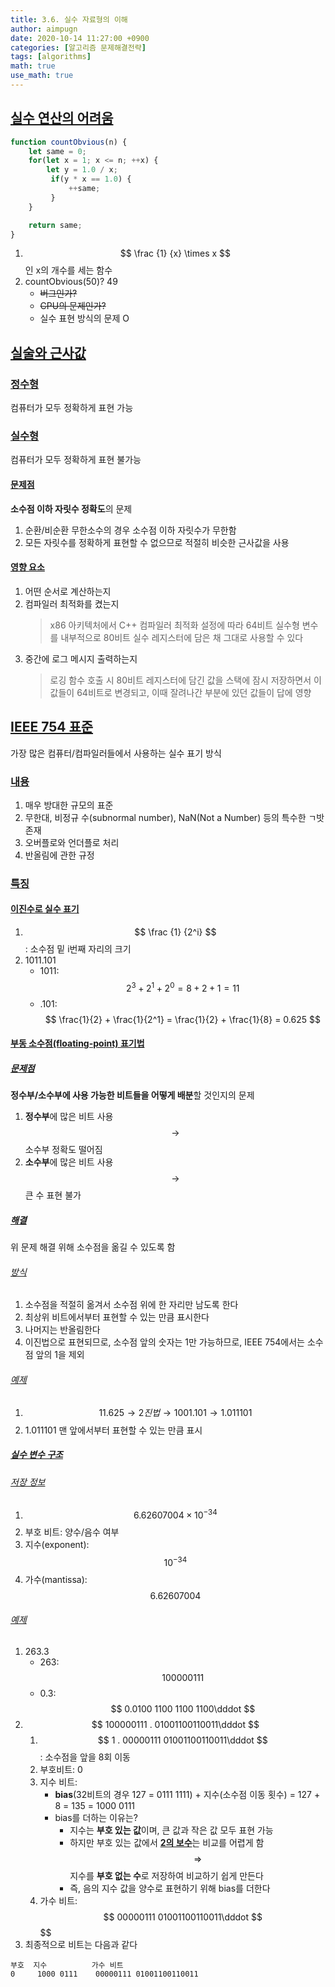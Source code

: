 ```yaml
---
title: 3.6. 실수 자료형의 이해
author: aimpugn
date: 2020-10-14 11:27:00 +0900
categories: [알고리즘 문제해결전략]
tags: [algorithms]
math: true
use_math: true
---
```

## [실수 연산의 어려움](#3.6.1)
```javascript 1.8
function countObvious(n) {
    let same = 0;
    for(let x = 1; x <= n; ++x) {
        let y = 1.0 / x;
         if(y * x == 1.0) {
             ++same;
         }
    }

    return same;
}
```
1. $$ \frac {1} {x} \times x $$인 x의 개수를 세는 함수
2. countObvious(50)? 49
    - ~~버그인가?~~
    - ~~CPU의 문제인가?~~
    - 실수 표현 방식의 문제 O 
## [실술와 근사값](#3.6.2)

### [정수형](#3.6.2.1)
컴퓨터가 모두 정확하게 표현 가능

### [실수형](#3.6.2.2)
컴퓨터가 모두 정확하게 표현 불가능

#### [문제점](#3.6.2.2.1)
**소수점 이하 자릿수 정확도**의 문제
1. 순환/비순환 무한소수의 경우 소수점 이하 자릿수가 무한함
2. 모든 자릿수를 정확하게 표현할 수 없으므로 적절히 비슷한 근사값을 사용

#### [영향 요소](#3.6.2.2.2)
1. 어떤 순서로 계산하는지
2. 컴파일러 최적화를 켰는지
    > x86 아키텍처에서 C++ 컴파일러 최적화 설정에 따라 64비트 실수형 변수를 내부적으로 80비트 실수 레지스터에 담은 채 그대로 사용할 수 있다 
3. 중간에 로그 메시지 출력하는지
    > 로깅 함수 호출 시 80비트 레지스터에 담긴 값을 스택에 잠시 저장하면서 이 값들이 64비트로 변경되고, 이때 잘려나간 부분에 있던 값들이 답에 영향

## [IEEE 754 표준](#3.6.3)
가장 많은 컴퓨터/컴파일러들에서 사용하는 실수 표기 방식

### [내용](#3.6.3.1)
1. 매우 방대한 규모의 표준
2. 무한대, 비정규 수(subnormal number), NaN(Not a Number) 등의 특수한 ㄱ밧 존재
3. 오버플로와 언더플로 처리
4. 반올림에 관한 규정

### [특징](#3.6.3.2)

#### [이진수로 실수 표기](#3.6.3.2.1)
1. $$ \frac {1} {2^i} $$: 소수점 밑 i번째 자리의 크기
2. 1011.101
    - 1011: $$ 2^3 + 2^1 + 2^0 = 8 + 2 + 1 = 11 $$
    - .101: $$ \frac{1}{2} + \frac{1}{2^1} = \frac{1}{2} + \frac{1}{8} = 0.625 $$

#### [부동 소수점(floating-point) 표기법](#3.6.3.2.2)

##### [문제점](#3.6.3.2.2.1)
**정수부/소수부에 사용 가능한 비트들을 어떻게 배분**할 것인지의 문제
1. **정수부**에 많은 비트 사용 $$ \rightarrow $$ 소수부 정확도 떨어짐
2. **소수부**에 많은 비트 사용 $$ \rightarrow $$ 큰 수 표현 불가

##### [해결](#3.6.3.2.2.2)
위 문제 해결 위해 소수점을 옮길 수 있도록 함

###### [방식](#3.6.3.2.2.2.1)
1. 소수점을 적절히 옮겨서 소수점 위에 한 자리만 남도록 한다
2. 최상위 비트에서부터 표현할 수 있는 만큼 표시한다
3. 나머지는 반올림한다
4. 이진법으로 표현되므로, 소수점 앞의 숫자는 1만 가능하므로, IEEE 754에서는 소수점 앞의 1을 제외
 
###### [예제](#3.6.3.2.2.2.1)
1. $$ 11.625 \rightarrow 2진법 \rightarrow 1001.101 \rightarrow 1.011101 $$
2. 1.011101 맨 앞에서부터 표현할 수 있는 만큼 표시

##### [실수 변수 구조](#3.6.3.2.2.3)
###### [저장 정보](#3.6.3.2.2.3.1)
1. $$ 6.62607004 \times 10^{-34} $$
2. 부호 비트: 양수/음수 여부
3. 지수(exponent): $$ 10^{-34} $$
4. 가수(mantissa): $$ 6.62607004 $$

###### [예제](#3.6.3.2.2.3.2)
1. 263.3
    - 263: $$ 1 0000 0111 $$
    - 0.3: $$ 0.0100 1100 1100 1100\dddot $$
2. $$ 100000111 . 01001100110011\dddot $$
    1. $$ 1 . 00000111 01001100110011\dddot $$: 소수점을 앞을 8회 이동
    2. 부호비트: 0
    3. 지수 비트:
        - **bias**(32비트의 경우 127 = 0111 1111) + 지수(소수점 이동 횟수) = 127 + 8 = 135 = 1000 0111
        - bias를 더하는 이유는?
            - 지수는 **부호 있는 값**이며, 큰 값과 작은 값 모두 표현 가능
            - 하지만 부호 있는 값에서 [**2의 보수**](https://ko.wikipedia.org/wiki/2%EC%9D%98_%EB%B3%B4%EC%88%98)는 비교를 어렵게 함 $$ \Rightarrow $$ 지수를 **부호 없는 수**로 저장하여 비교하기 쉽게 만든다 
            - 즉, 음의 지수 값을 양수로 표현하기 위해 bias를 더한다
    4. 가수 비트: $$ 00000111 01001100110011\dddot $$ $$
3. 최종적으로 비트는 다음과 같다
```
부호  지수          가수 비트
0     1000 0111    00000111 01001100110011
```

